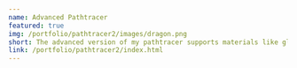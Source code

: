 ```yaml
---
name: Advanced Pathtracer
featured: true
img: /portfolio/pathtracer2/images/dragon.png
short: The advanced version of my pathtracer supports materials like glass, mirror, and microfacet materials. It also supports rendering environment maps and depth of field effects.
link: /portfolio/pathtracer2/index.html
---
```


